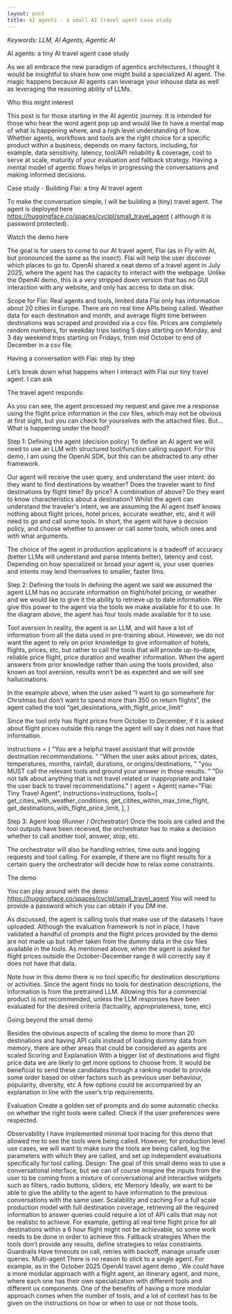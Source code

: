 ```yaml
---
layout: post
title: AI agents - a small AI travel agent case study
---
```

<script src="https://cdn.mathjax.org/mathjax/latest/MathJax.js?config=TeX-AMS-MML_HTMLorMML" type="text/javascript"></script>

*Keywords: LLM, AI Agents, Agentic AI*




AI agents:  a tiny AI travel agent case study

As we all embrace the new paradigm of agentics architectures, I thought it would be insightful to share how one might build a specialized AI agent. The magic happens because AI agents can leverage your inhouse data as well as leveraging the reasoning ability of LLMs. 

Who this might interest

This post is for those starting in the AI agentic journey. It is intended for those who hear the word agent pop up and would like to have a mental map of what is happening where, and a high level understanding of how. Whether agents, workflows and tools are the right choice for a specific product within a business, depends on many factors, including, for example, data sensitivity, latency, tool/API reliability & coverage, cost to serve at scale, maturity of your evaluation and fallback strategy. Having a mental model of agentic flows helps in progressing the conversations and making informed decisions. 


Case study - Building Flai: a tiny AI travel agent

To make the conversation simple, I will be building a (tiny) travel agent. 
The agent is deployed here https://huggingface.co/spaces/cvclpl/small_travel_agent ( although it is password protected).

Watch the demo here

The goal is for users to come to our AI travel agent, Flai (as in Fly with AI, but pronounced the same as the insect). Flai will help the user discover which places to go to. OpenAI shared a neat demo of a travel agent in July 2025, where the agent has the capacity to interact with the webpage. Unlike the OpenAI demo, this is a very stripped down version that has no GUI interaction with any website, and only has access to data on disk.


Scope for Flai:
Real agents and tools, limited data
Flai only has information about 20 cities in Europe. 
There are no real time APIs being called. 
Weather data for each destination and month, and average flight time between destinations was scraped and provided via a csv file. 
Prices are completely random numbers, for weekday trips lasting 5 days starting on Monday, and 3 day weekend trips starting on Fridays, from mid October to end of December in a csv file. 


Having a conversation with Flai: step by step

Let’s break down what happens when I interact with Flai our tiny travel agent. I can ask



The travel agent responds:






As you can see, the agent processed my request and gave me a response using the flight price information in the csv files, which may not be obvious at first sight, but you can check for yourselves with the attached files. But… What is happening under the hood?


Step 1: Defining the agent (decision policy)
To define an AI agent we will need to use an LLM with structured tool/function calling support. 
For this demo, I am using the OpenAI SDK, but this can be abstracted to any other framework. 

Our agent will receive the user query, and understand the user intent: do they want to find destinations by weather? Does the traveler want to find destinations by flight time? By price? A combination of above? Do they want to know characteristics about a destination? Whilst the agent can understand the traveler's intent, we are assuming the AI agent itself knows nothing about flight prices, hotel prices, accurate weather, etc, and it will need to go and call some tools. In short, the agent will have a decision policy, and choose whether to answer or call some tools, which ones and with what arguments.

The choice of the agent in production applications is a tradeoff of accuracy (better LLMs will understand and parse intents better), latency and cost. Depending on how specialized or broad your agent is, your user queries and intents may lend themselves to smaller, faster llms. 






Step 2: Defining the tools
In defining the agent we said we assumed the agent LLM has no accurate information on flight/hotel pricing, or weather and we would like to give it the ability to retrieve up to date information. We give this power to the agent via the tools we make available for it to use. In the diagram above, the agent has four tools made available for it to use. 

Tool aversion
In reality, the agent is an LLM, and will have a lot of information from all the data used in pre-training about. However, we do not want the agent to rely on prior knowledge to give information of hotels, flights, prices, etc, but rather to call the tools that will provide up-to-date, reliable price flight, price duration and weather information. When the agent answers from prior knowledge rather than using the tools provided, also known as tool aversion, results won’t be as expected and we will see hallucinations. 


In the example above, when the user asked “I want to go somewhere for Christmas but don’t want to spend more than 350 on return flights”, the agent called the tool “get_desintations_with_flight_price_limit”

Since the tool only  has flight prices from October to December, if it is asked about flight prices outside this range the agent will say it does not have that information. 




instructions = (
   "You are a helpful travel assistant that will provide destination recommendations. "
   "When the user asks about prices, dates, temperatures, months, rainfall, durations, or origins/destinations, "
   "you MUST call the relevant tools and ground your answer in those results. "
   "Do not talk about anything that is not travel related or inappropriate and take the user back to travel recommendations."
)
agent = Agent(
   name="Flai: Tiny Travel Agent",
   instructions=instructions,
   tools=[
       get_cities_with_weather_conditions,
       get_citites_within_max_time_flight,
       get_destinations_with_flight_price_limit,
   ],
)




Step 3: Agent loop (Runner / Orchestrator)
Once the tools are called and the tool outputs have been received, the orchestrator has to make a decision whether to call another tool, answer, stop, etc. 

The orchestrator will also be handling retries, time outs and logging requests and tool calling. 
For example, if there are no flight results for a certain query the orchestrator will decide how to relax some constraints. 





The demo

You can play around with the demo https://huggingface.co/spaces/cvclpl/small_travel_agent
You will need to provide a password which you can obtain if you DM me.


As discussed, the agent is calling tools that make use of the datasets I have uploaded. 
Although the evaluation framework is not in place, I have validated a handful of prompts and the flight prices provided by the demo are not made up but rather taken from the dummy data in the csv files available in the tools. As mentioned above, when the agent is asked for flight prices outside the October-December range it will correctly say it does not have that data. 


Note how in this demo there is no tool specific for destination descriptions or activities. Since the agent finds no tools for destination descriptions, the information is from the pretrained LLM. Allowing this for a commercial product is not recommended, unless the LLM responses have been evaluated for the desired criteria (factuality,  appropriateness, tone, etc)



Going beyond the small demo

Besides the obvious aspects of scaling the demo to more than 20 destinations and having API calls instead of loading dummy data from memory, there are other areas that could be considered as agents are scaled
Scoring and Explanation
With a bigger list of destinations and flight price data we are likely to get more options to choose from. It would be beneficial to send these candidates through a ranking model to provide some order based on other factors such as previous user behaviour, popularity, diversity, etc
A few options could be accompanied by an explanation in line with the user’s trip requirements.

 Evaluation
Create a golden set of prompts and do some automatic checks on whether the right tools were called. 
Check if the user preferences were respected. 

Observability
I have implemented minimal tool tracing for this demo that allowed me to see the tools were being called. However, for production level use cases, we will want to make sure the tools are being called, log the parameters with which they are called, and set up independent evaluations specifically for tool calling. 
Design:
The goal of this small demo was to use a conversational interface, but we can of course imagine the inputs from the user to be coming from a mixture of conversational and interactive widgets such as filters, radio buttons, sliders, etc
Memory
Ideally, we want to be able to give the ability to the agent to have information to the previous conversations with the same user. 
Scalability and caching
For a full scale production model with full destination coverage, retrieving all the required information to answer queries could require a lot of API calls that may not be realistic to achieve. 
For example, getting all real time flight price for all destinations within a 6 hour flight might not be achievable, so some work needs to be done in order to achieve this. 
Fallback strategies
When the tools don’t provide any results, define strategies to relax constraints. 
Guardrails
Have timeouts on call, retries with backoff, manage unsafe user queries.
Multi-agent 
There is no reason to stick to a single agent. For example, as in the October 2025 OpenAI travel agent demo ,  We could have a more modular approach with a flight agent, an itinerary agent, and more, where each one has their own specialization with different tools and different ux components. One of the benefits of having a more modular approach comes when the number of tools, and a lot of context has to be given on the instructions on how or when to use or not those tools. 



